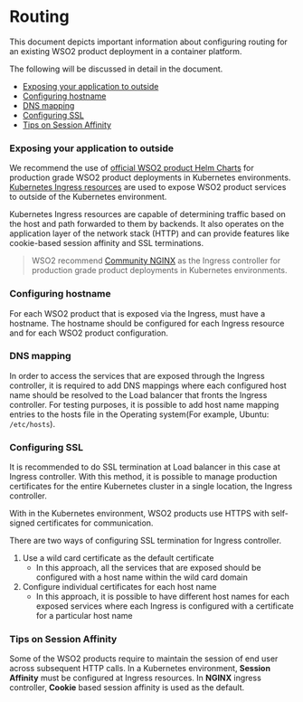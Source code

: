 # Routing

This document depicts important information about configuring routing for an existing WSO2 product deployment in a
 container platform.
 
The following will be discussed in detail in the document.

* [Exposing your application to outside](#exposing-your-application-to-outside )
* [Configuring hostname](#configuring-hostname)
* [DNS mapping](#dns-mapping)
* [Configuring SSL](#configuring-ssl)
* [Tips on Session Affinity](#tips-on-session-affinity)

### Exposing your application to outside

We recommend the use of [official WSO2 product Helm Charts](https://hub.helm.sh/charts/wso2) for production grade WSO2 
product deployments in Kubernetes environments. [Kubernetes Ingress resources](https://kubernetes.io/docs/concepts/services-networking/ingress/)
are used to expose WSO2 product services to outside of the Kubernetes environment.

Kubernetes Ingress resources are capable of determining traffic based on the host and path forwarded to them by
backends. It also operates on the application layer of the network stack (HTTP) and can provide features like cookie-based
session affinity and SSL terminations. 

>WSO2 recommend [Community NGINX](https://kubernetes.github.io/ingress-nginx/) as the Ingress controller for production 
>grade product deployments in Kubernetes environments.

### Configuring hostname

For each WSO2 product that is exposed via the Ingress, must have a hostname. The hostname should be configured for
each Ingress resource and for each WSO2 product configuration.

### DNS mapping

In order to access the services that are exposed through the Ingress controller, it is required to add DNS mappings
 where each configured host name should be resolved to the Load balancer that fronts the Ingress controller. For
testing purposes, it is possible to add host name mapping entries to the hosts file in the Operating system(For
 example, Ubuntu: `/etc/hosts`).
 
### Configuring SSL

It is recommended to do SSL termination at Load balancer in this case at Ingress controller. With this method, it is
possible to manage production certificates for the entire Kubernetes cluster in a single location, the Ingress
controller.

With in the Kubernetes environment, WSO2 products use HTTPS with self-signed certificates for communication. 

There are two ways of configuring SSL termination for Ingress controller.

1. Use a wild card certificate as the default certificate
    * In this approach, all the services that are exposed should be configured with a host name within the wild card
     domain  
1. Configure individual certificates for each host name
    * In this approach, it is possible to have different host names for each exposed services where each Ingress is
     configured with a certificate for a particular host name
     
### Tips on Session Affinity

Some of the WSO2 products require to maintain the session of end user across subsequent HTTP calls. In a Kubernetes
environment, **Session Affinity**  must be configured at Ingress resources. In **NGINX** ingress controller, **Cookie**
based session affinity is used as the default.  
